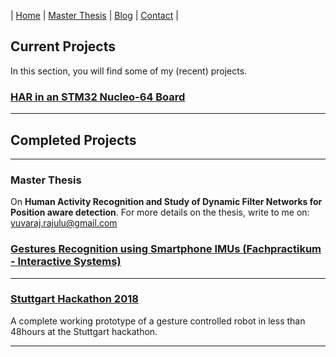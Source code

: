 |  [Home](https://yuvaraj8blr.github.io/)  |  [Master Thesis](https://github.com/Yuvaraj8blr/yuvaraj8blr.github.io/blob/master/docs/MasterThesis_Presentation-min.pdf) |  [Blog](blogs/EAI_Journey.md)  |  [Contact](contact.md)  |

## Current Projects
In this section, you will find some of my (recent) projects. 

### [HAR in an STM32 Nucleo-64 Board](https://github.com/Yuvaraj8blr/yuvaraj8blr.github.io/blob/master/blogs/STM32CubeAI/Overview.md)

-----
## Completed Projects
-----

### Master Thesis
On **Human Activity Recognition and Study of Dynamic Filter Networks for Position aware detection**. 
For more details on the thesis, write to me on: [yuvaraj.rajulu@gmail.com](mailto:yuvaraj.rajulu@gmail.com)

### [Gestures Recognition using Smartphone IMUs (Fachpractikum - Interactive Systems)](https://github.com/Yuvaraj8blr/Gesture-Recognition-using-Smartphone-IMUs)

-----

### [Stuttgart Hackathon 2018](https://github.com/Yuvaraj8blr/yuvaraj8blr.github.io/blob/master/blogs/StuttgartHackathon2018/StuttgartHackathon_2018.md)
A complete working prototype of a gesture controlled robot in less than 48hours at the Stuttgart hackathon.

-----
